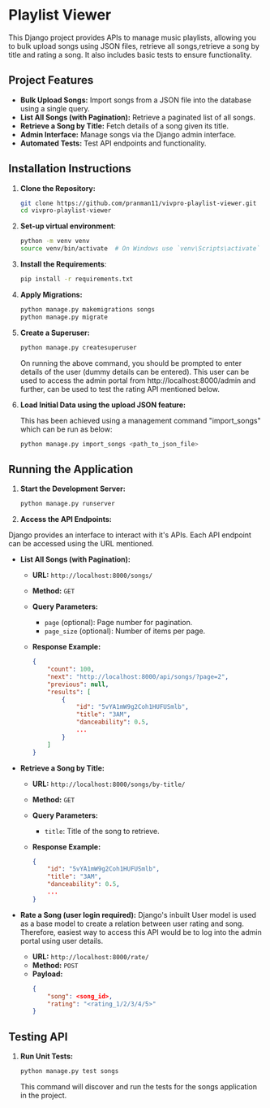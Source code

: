 # Playlist Viewer

This Django project provides APIs to manage music playlists, allowing you to bulk upload songs using JSON files, retrieve all songs,retrieve a song by title and rating a song. It also includes basic tests to ensure functionality.

## Project Features

- **Bulk Upload Songs:** Import songs from a JSON file into the database using a single query.
- **List All Songs (with Pagination):** Retrieve a paginated list of all songs.
- **Retrieve a Song by Title:** Fetch details of a song given its title.
- **Admin Interface:** Manage songs via the Django admin interface.
- **Automated Tests:** Test API endpoints and functionality.

## Installation Instructions

1. **Clone the Repository:**

   ```bash
   git clone https://github.com/pranman11/vivpro-playlist-viewer.git
   cd vivpro-playlist-viewer

2. **Set-up virtual environment**:
   ```bash
   python -m venv venv
   source venv/bin/activate  # On Windows use `venv\Scripts\activate`

3. **Install the Requirements**:

   ```bash
   pip install -r requirements.txt
   ```

4. **Apply Migrations:**

   ```bash
   python manage.py makemigrations songs
   python manage.py migrate
   ```

5. **Create a Superuser:**

   ```bash
   python manage.py createsuperuser
   ```
   On running the above command, you should be prompted to enter details of the user (dummy details can be entered). This user can be used to access the admin portal from http://localhost:8000/admin and further, can be used to test the rating API mentioned below.

6. **Load Initial Data using the upload JSON feature:**

   This has been achieved using a management command "import_songs" which can be run as below:

   ```bash
   python manage.py import_songs <path_to_json_file>
   ```

## Running the Application

1. **Start the Development Server:**

   ```bash
   python manage.py runserver
   ```

2. **Access the API Endpoints:**

Django provides an interface to interact with it's APIs. Each API endpoint can be accessed using the URL mentioned.

- **List All Songs (with Pagination):**

  - **URL:** `http://localhost:8000/songs/`
  - **Method:** `GET`
  - **Query Parameters:**
    - `page` (optional): Page number for pagination.
    - `page_size` (optional): Number of items per page.
  - **Response Example:**

    ```json
    {
        "count": 100,
        "next": "http://localhost:8000/api/songs/?page=2",
        "previous": null,
        "results": [
            {
                "id": "5vYA1mW9g2Coh1HUFUSmlb",
                "title": "3AM",
                "danceability": 0.5,
                ...
            }
        ]
    }
    ```

- **Retrieve a Song by Title:**

  - **URL:** `http://localhost:8000/songs/by-title/`
  - **Method:** `GET`
  - **Query Parameters:**
    - `title`: Title of the song to retrieve.
  - **Response Example:**

    ```json
    {
        "id": "5vYA1mW9g2Coh1HUFUSmlb",
        "title": "3AM",
        "danceability": 0.5,
        ...
    }
    ```

- **Rate a Song (user login required):**
   Django's inbuilt User model is used as a base model to create a relation between user rating and song. Therefore, easiest way to access this API would be to log into the admin portal using user details.

  - **URL:** `http://localhost:8000/rate/`
  - **Method:** `POST`
  - **Payload:**
    ```json
    {
        "song": <song_id>,
        "rating": "<rating_1/2/3/4/5>"
    }

## Testing API

1. **Run Unit Tests:**

   ```bash
   python manage.py test songs
   ```

   This command will discover and run the tests for the songs application in the project.
